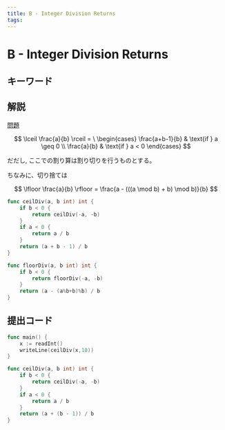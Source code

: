 ```yaml
---
title: B - Integer Division Returns
tags:
---
```


# B - Integer Division Returns

## キーワード

## 解説

[問題](https://atcoder.jp/contests/abc345/tasks/abc345_b)

$$
\lceil \frac{a}{b} \rceil = \
\begin{cases}
\frac{a+b-1}{b} & \text{if } a  \geq 0 \\
\frac{a}{b} & \text{if } a < 0
\end{cases}
$$

だだし, ここでの割り算は割り切りを行うものとする。

ちなみに、切り捨ては

$$
\lfloor \frac{a}{b} \rfloor = \frac{a - (((a \mod b) + b) \mod b)}{b}
$$

```go
func ceilDiv(a, b int) int {
	if b < 0 {
		return ceilDiv(-a, -b)
	}
	if a < 0 {
		return a / b
	}
	return (a + b - 1) / b
}

func floorDiv(a, b int) int {
	if b < 0 {
		return floorDiv(-a, -b)
	}
	return (a - (a%b+b)%b) / b
}
```

## 提出コード

```go
func main() {
	x := readInt()
	writeLine(ceilDiv(x,10))
}

func ceilDiv(a, b int) int {
	if b < 0 {
		return ceilDiv(-a, -b)
	}
	if a < 0 {
		return a / b
	}
	return (a + (b - 1)) / b
}
```
